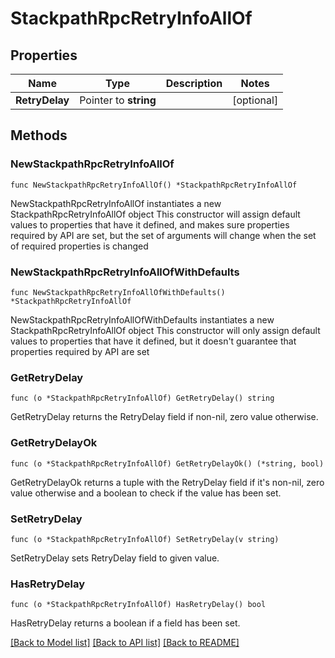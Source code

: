 # StackpathRpcRetryInfoAllOf

## Properties

Name | Type | Description | Notes
------------ | ------------- | ------------- | -------------
**RetryDelay** | Pointer to **string** |  | [optional] 

## Methods

### NewStackpathRpcRetryInfoAllOf

`func NewStackpathRpcRetryInfoAllOf() *StackpathRpcRetryInfoAllOf`

NewStackpathRpcRetryInfoAllOf instantiates a new StackpathRpcRetryInfoAllOf object
This constructor will assign default values to properties that have it defined,
and makes sure properties required by API are set, but the set of arguments
will change when the set of required properties is changed

### NewStackpathRpcRetryInfoAllOfWithDefaults

`func NewStackpathRpcRetryInfoAllOfWithDefaults() *StackpathRpcRetryInfoAllOf`

NewStackpathRpcRetryInfoAllOfWithDefaults instantiates a new StackpathRpcRetryInfoAllOf object
This constructor will only assign default values to properties that have it defined,
but it doesn't guarantee that properties required by API are set

### GetRetryDelay

`func (o *StackpathRpcRetryInfoAllOf) GetRetryDelay() string`

GetRetryDelay returns the RetryDelay field if non-nil, zero value otherwise.

### GetRetryDelayOk

`func (o *StackpathRpcRetryInfoAllOf) GetRetryDelayOk() (*string, bool)`

GetRetryDelayOk returns a tuple with the RetryDelay field if it's non-nil, zero value otherwise
and a boolean to check if the value has been set.

### SetRetryDelay

`func (o *StackpathRpcRetryInfoAllOf) SetRetryDelay(v string)`

SetRetryDelay sets RetryDelay field to given value.

### HasRetryDelay

`func (o *StackpathRpcRetryInfoAllOf) HasRetryDelay() bool`

HasRetryDelay returns a boolean if a field has been set.


[[Back to Model list]](../README.md#documentation-for-models) [[Back to API list]](../README.md#documentation-for-api-endpoints) [[Back to README]](../README.md)


